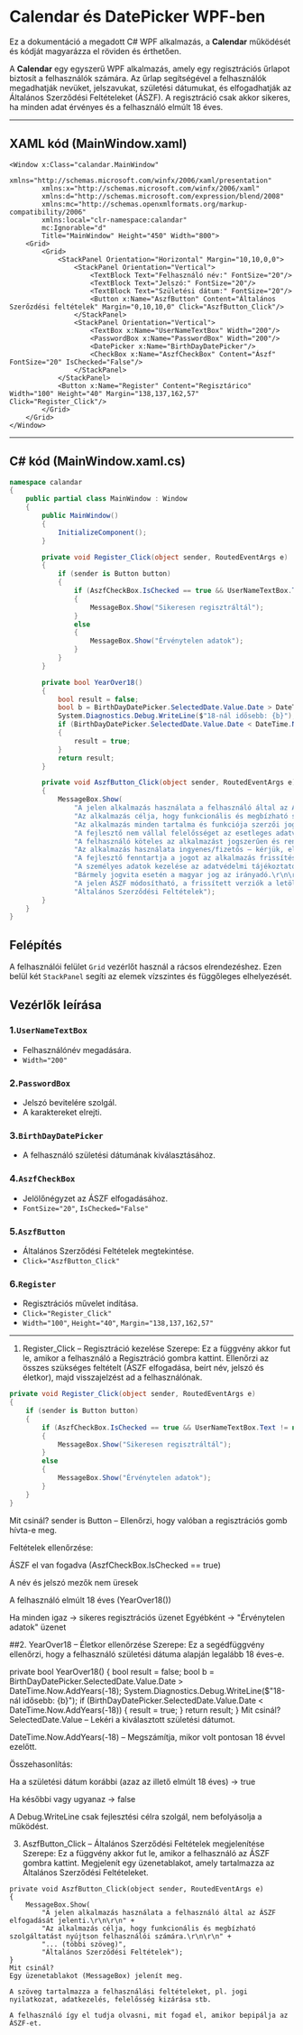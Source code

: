 # Calendar és DatePicker WPF-ben

Ez a dokumentáció a megadott C# WPF alkalmazás, a **Calendar** működését és kódját magyarázza el röviden és érthetően.

A **Calendar** egy egyszerű WPF alkalmazás, amely egy regisztrációs űrlapot biztosít a felhasználók számára. Az űrlap segítségével a felhasználók megadhatják nevüket, jelszavukat, születési dátumukat, és elfogadhatják az Általános Szerződési Feltételeket (ÁSZF). A regisztráció csak akkor sikeres, ha minden adat érvényes és a felhasználó elmúlt 18 éves.

---

## XAML kód (MainWindow.xaml)

```xaml
<Window x:Class="calandar.MainWindow"
        xmlns="http://schemas.microsoft.com/winfx/2006/xaml/presentation"
        xmlns:x="http://schemas.microsoft.com/winfx/2006/xaml"
        xmlns:d="http://schemas.microsoft.com/expression/blend/2008"
        xmlns:mc="http://schemas.openxmlformats.org/markup-compatibility/2006"
        xmlns:local="clr-namespace:calandar"
        mc:Ignorable="d"
        Title="MainWindow" Height="450" Width="800">
    <Grid>
        <Grid>
            <StackPanel Orientation="Horizontal" Margin="10,10,0,0">
                <StackPanel Orientation="Vertical">
                    <TextBlock Text="Felhasználó név:" FontSize="20"/>
                    <TextBlock Text="Jelszó:" FontSize="20"/>
                    <TextBlock Text="Születési dátum:" FontSize="20"/>
                    <Button x:Name="AszfButton" Content="Általános Szerőzdési feltételek" Margin="0,10,10,0" Click="AszfButton_Click"/>
                </StackPanel>
                <StackPanel Orientation="Vertical">
                    <TextBox x:Name="UserNameTextBox" Width="200"/>
                    <PasswordBox x:Name="PasswordBox" Width="200"/>
                    <DatePicker x:Name="BirthDayDatePicker"/>
                    <CheckBox x:Name="AszfCheckBox" Content="Ászf" FontSize="20" IsChecked="False"/>
                </StackPanel>
            </StackPanel>
            <Button x:Name="Register" Content="Regisztárico" Width="100" Height="40" Margin="138,137,162,57" Click="Register_Click"/>
        </Grid>
    </Grid>
</Window>
```

---

## C# kód (MainWindow.xaml.cs)

```csharp
namespace calandar
{
    public partial class MainWindow : Window
    {
        public MainWindow()
        {
            InitializeComponent();
        }

        private void Register_Click(object sender, RoutedEventArgs e)
        {
            if (sender is Button button)
            {
                if (AszfCheckBox.IsChecked == true && UserNameTextBox.Text != null && PasswordBox.Password != null && YearOver18())
                {
                    MessageBox.Show("Sikeresen regisztráltál");
                }
                else
                {
                    MessageBox.Show("Érvénytelen adatok");
                }
            }
        }

        private bool YearOver18()
        {
            bool result = false;
            bool b = BirthDayDatePicker.SelectedDate.Value.Date > DateTime.Now.AddYears(-18);
            System.Diagnostics.Debug.WriteLine($"18-nál idősebb: {b}");
            if (BirthDayDatePicker.SelectedDate.Value.Date < DateTime.Now.AddYears(-18))
            {
                result = true;
            }
            return result;
        }

        private void AszfButton_Click(object sender, RoutedEventArgs e)
        {
            MessageBox.Show(
                "A jelen alkalmazás használata a felhasználó által az ÁSZF elfogadását jelenti.\r\n\r\n" +
                "Az alkalmazás célja, hogy funkcionális és megbízható szolgáltatást nyújtson felhasználói számára.\r\n\r\n" +
                "Az alkalmazás minden tartalma és funkciója szerzői jogvédelem alatt áll.\r\n\r\n" +
                "A fejlesztő nem vállal felelősséget az esetleges adatvesztésért vagy hibás működésből eredő károkért.\r\n\r\n" +
                "A felhasználó köteles az alkalmazást jogszerűen és rendeltetésszerűen használni.\r\n\r\n" +
                "Az alkalmazás használata ingyenes/fizetős – kérjük, ellenőrizze az adott verzió feltételeit.\r\n\r\n" +
                "A fejlesztő fenntartja a jogot az alkalmazás frissítésére vagy módosítására előzetes értesítés nélkül.\r\n\r\n" +
                "A személyes adatok kezelése az adatvédelmi tájékoztató szerint történik.\r\n\r\n" +
                "Bármely jogvita esetén a magyar jog az irányadó.\r\n\r\n" +
                "A jelen ÁSZF módosítható, a frissített verziók a letöltéssel vagy frissítéssel automatikusan érvénybe lépnek.",
                "Általános Szerződési Feltételek");
        }
    }
}
```

## Felépítés

A felhasználói felület `Grid` vezérlőt használ a rácsos elrendezéshez. Ezen belül két `StackPanel` segíti az elemek vízszintes és függőleges elhelyezését.

## Vezérlők leírása

### 1.`UserNameTextBox`

- Felhasználónév megadására.
- `Width="200"`

### 2.`PasswordBox`

- Jelszó bevitelére szolgál.
- A karaktereket elrejti.

### 3.`BirthDayDatePicker`

- A felhasználó születési dátumának kiválasztásához.

### 4.`AszfCheckBox`

- Jelölőnégyzet az ÁSZF elfogadásához.
- `FontSize="20"`, `IsChecked="False"`

### 5.`AszfButton`

- Általános Szerződési Feltételek megtekintése.
- `Click="AszfButton_Click"`

### 6.`Register`

- Regisztrációs művelet indítása.
- `Click="Register_Click"`
- `Width="100"`, `Height="40"`, `Margin="138,137,162,57"`

---
1. Register_Click – Regisztráció kezelése
Szerepe:
Ez a függvény akkor fut le, amikor a felhasználó a Regisztráció gombra kattint. Ellenőrzi az összes szükséges feltételt (ÁSZF elfogadása, beírt név, jelszó és életkor), majd visszajelzést ad a felhasználónak.
```csharp
private void Register_Click(object sender, RoutedEventArgs e)
{
    if (sender is Button button)
    {
        if (AszfCheckBox.IsChecked == true && UserNameTextBox.Text != null && PasswordBox.Password != null && YearOver18())
        {
            MessageBox.Show("Sikeresen regisztráltál");
        }
        else
        {
            MessageBox.Show("Érvénytelen adatok");
        }
    }
}
```
Mit csinál?
sender is Button – Ellenőrzi, hogy valóban a regisztrációs gomb hívta-e meg.

Feltételek ellenőrzése:

ÁSZF el van fogadva (AszfCheckBox.IsChecked == true)

A név és jelszó mezők nem üresek

A felhasználó elmúlt 18 éves (YearOver18())

Ha minden igaz → sikeres regisztrációs üzenet Egyébként → "Érvénytelen adatok" üzenet

##2. YearOver18 – Életkor ellenőrzése
Szerepe:
Ez a segédfüggvény ellenőrzi, hogy a felhasználó születési dátuma alapján legalább 18 éves-e.

private bool YearOver18()
{
    bool result = false;
    bool b = BirthDayDatePicker.SelectedDate.Value.Date > DateTime.Now.AddYears(-18);
    System.Diagnostics.Debug.WriteLine($"18-nál idősebb: {b}");
    if (BirthDayDatePicker.SelectedDate.Value.Date < DateTime.Now.AddYears(-18))
    {
        result = true;
    }
    return result;
}
Mit csinál?
SelectedDate.Value – Lekéri a kiválasztott születési dátumot.

DateTime.Now.AddYears(-18) – Megszámítja, mikor volt pontosan 18 évvel ezelőtt.

Összehasonlítás:

Ha a születési dátum korábbi (azaz az illető elmúlt 18 éves) → true

Ha későbbi vagy ugyanaz → false

A Debug.WriteLine csak fejlesztési célra szolgál, nem befolyásolja a működést.

3. AszfButton_Click – Általános Szerződési Feltételek megjelenítése
Szerepe:
Ez a függvény akkor fut le, amikor a felhasználó az ÁSZF gombra kattint. Megjelenít egy üzenetablakot, amely tartalmazza az Általános Szerződési Feltételeket.
```
private void AszfButton_Click(object sender, RoutedEventArgs e)
{
    MessageBox.Show(
        "A jelen alkalmazás használata a felhasználó által az ÁSZF elfogadását jelenti.\r\n\r\n" +
        "Az alkalmazás célja, hogy funkcionális és megbízható szolgáltatást nyújtson felhasználói számára.\r\n\r\n" +
        "... (többi szöveg)",
        "Általános Szerződési Feltételek");
}
Mit csinál?
Egy üzenetablakot (MessageBox) jelenít meg.

A szöveg tartalmazza a felhasználási feltételeket, pl. jogi nyilatkozat, adatkezelés, felelősség kizárása stb.

A felhasználó így el tudja olvasni, mit fogad el, amikor bepipálja az ÁSZF-et.
